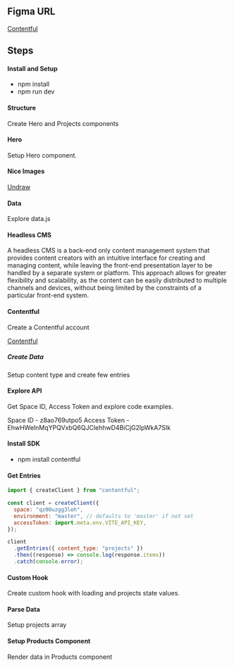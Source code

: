 ## Figma URL

[Contentful](https://www.figma.com/file/XtVr3JRCGWyZESYxd9EhZK/Contentful?node-id=0%3A1&t=SNnU6FgNUQXktIFb-1)

## Steps

#### Install and Setup

- npm install
- npm run dev

#### Structure

Create Hero and Projects components

#### Hero

Setup Hero component.

#### Nice Images

[Undraw](https://undraw.co/)

#### Data

Explore data.js

#### Headless CMS

A headless CMS is a back-end only content management system that provides content creators with an intuitive interface for creating and managing content, while leaving the front-end presentation layer to be handled by a separate system or platform. This approach allows for greater flexibility and scalability, as the content can be easily distributed to multiple channels and devices, without being limited by the constraints of a particular front-end system.

#### Contentful

Create a Contentful account

[Contentful ](https://www.contentful.com/)

##### Create Data

Setup content type and create few entries

#### Explore API

Get Space ID, Access Token and explore code examples.

Space ID - z8ao769utpo5
Access Token - EhwHWeInMqYPQVxbQ6QJClehhwD4BiCjG2lpWkA7SIk

#### Install SDK

- npm install contentful

#### Get Entries

```js
import { createClient } from "contentful";

const client = createClient({
  space: "qz00uzgg3leh",
  environment: "master", // defaults to 'master' if not set
  accessToken: import.meta.env.VITE_API_KEY,
});

client
  .getEntries({ content_type: "projects" })
  .then((response) => console.log(response.items))
  .catch(console.error);
```

#### Custom Hook

Create custom hook with loading and projects state values.

#### Parse Data

Setup projects array

#### Setup Products Component

Render data in Products component
